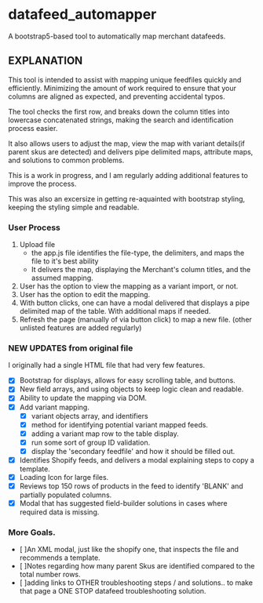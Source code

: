 # datafeed_automapper
A bootstrap5-based tool to automatically map merchant datafeeds.

## EXPLANATION
This tool is intended to assist with mapping unique feedfiles quickly and efficiently.  Minimizing the amount of work required to ensure that your columns are aligned as expected, and preventing accidental typos.

The tool checks the first row, and breaks down the column titles into lowercase concatenated strings, making the search and identification process easier.

It also allows users to adjust the map, view the map with variant details(if parent skus are detected) and delivers pipe delimited maps, attribute maps, and solutions to common problems.

This is a work in progress, and I am regularly adding additional features to improve the process.

This was also an excersize in getting re-aquainted with bootstrap styling, keeping the styling simple and readable. 

### User Process
  1. Upload file
     - the app.js file identifies the file-type, the delimiters, and maps the file to it's best ability 
     - It delivers the map, displaying the Merchant's column titles, and the assumed mapping.
  2. User has the option to view the mapping as a variant import, or not.        
  3. User has the option to edit the mapping.
  4. With button clicks, one can have a modal delivered that displays a pipe delimited map of the table.  With additional maps if needed.
  5. Refresh the page (manually of via button click) to map a new file.
(other unlisted features are added regularly)

### NEW UPDATES from original file
I originally had a single HTML file that had very few features.  
- [x] Bootstrap for displays, allows for easy scrolling table, and buttons.
- [x] New field arrays, and using objects to keep logic clean and readable.
- [x] Ability to update the mapping via DOM.
- [x] Add variant mapping.
    - [x] variant objects array, and identifiers
    - [x] method for identifying potential variant mapped feeds.
    - [x] adding a variant map row to the table display.
    - [x] run some sort of group ID validation.
    - [x] display the 'secondary feedfile' and how it should be filled out.
- [x] Identifies Shopify feeds, and delivers a modal explaining steps to copy a template.   
- [x] Loading Icon for large files.
- [x] Reviews top 150 rows of products in the feed to identify 'BLANK' and partially populated columns.
- [x] Modal that has suggested field-builder solutions in cases where required data is missing.

### More Goals. 
  
  - [ ]An XML modal, just like the shopify one, that inspects the file and recommends a template.
  - [ ]Notes regarding how many parent Skus are identified compared to the total number rows.
  - [ ]adding links to OTHER troubleshooting steps / and solutions.. to make that page a ONE STOP datafeed troubleshooting solution.